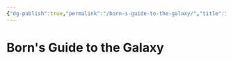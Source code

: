 ```yaml
---
{"dg-publish":true,"permalink":"/born-s-guide-to-the-galaxy/","title":"Born's Guide to the Galaxy","tags":["","gardenEntry","gardenEntry"]}
---
```


# Born's Guide to the Galaxy

